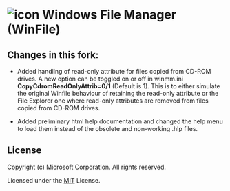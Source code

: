 # ![icon](winfile.png) Windows File Manager (WinFile)

## Changes in this fork:
- Added handling of read-only attribute for files copied from CD-ROM drives. A new option can be toggled on or off in winmm.ini **CopyCdromReadOnlyAttrib=0/1** (Default is 1). This is to either simulate the original Winfile behaviour of retaining the read-only attribute or the File Explorer one where read-only attributes are removed from files copied from CD-ROM drives.

- Added preliminary html help documentation and changed the help menu to load them instead of the obsolete and non-working .hlp files.

## License

Copyright (c) Microsoft Corporation. All rights reserved.

Licensed under the [MIT](LICENSE) License.
